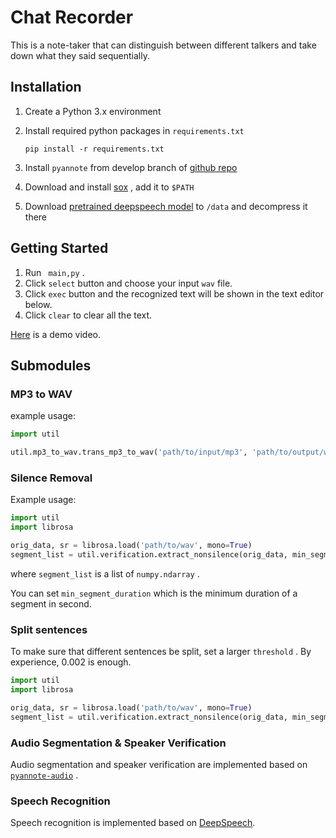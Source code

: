 # Chat Recorder

This is a note-taker that can distinguish between different talkers and take down what they said sequentially.



## Installation

1. Create a Python 3.x environment

2. Install required python packages in `requirements.txt`

   ```shell
   pip install -r requirements.txt
   ```

3. Install `pyannote` from develop branch of [github repo](https://github.com/pyannote/pyannote-audio) 

4. Download and install [sox](https://sourceforge.net/projects/sox/files/sox/14.4.2/) , add it to `$PATH`  

5. Download [pretrained deepspeech model](https://github.com/mozilla/DeepSpeech/releases/download/v0.5.1/deepspeech-0.5.1-models.tar.gz) to  `/data` and decompress it there



## Getting Started

1. Run ` main,py` .
2. Click `select` button and choose your input `wav` file.
3. Click `exec` button and the recognized text will be shown in the text editor below.
4. Click `clear` to clear all the text.

[Here](./demo/demo.avi) is a demo video.



## Submodules

### MP3 to WAV

example usage:

```python
import util

util.mp3_to_wav.trans_mp3_to_wav('path/to/input/mp3', 'path/to/output/wav')
```



### Silence Removal

Example usage:

```python
import util
import librosa

orig_data, sr = librosa.load('path/to/wav', mono=True)
segment_list = util.verification.extract_nonsilence(orig_data, min_segment_duration=1.0, samplerate=sr)
```

where `segment_list` is a list of `numpy.ndarray` .

You can set `min_segment_duration` which is the minimum duration of a segment in second.



### Split sentences

To make sure that different sentences be split, set a larger `threshold` . By experience, 0.002 is enough.

```python
import util
import librosa

orig_data, sr = librosa.load('path/to/wav', mono=True)
segment_list = util.verification.extract_nonsilence(orig_data, min_segment_duration=1.0, samplerate=sr, threshold=0.002)
```



### Audio Segmentation & Speaker Verification

Audio segmentation and speaker verification are implemented based on [`pyannote-audio`](http://www.github.com/pyannote/pyannote-audio) . 



### Speech Recognition

Speech recognition is implemented based on [DeepSpeech](https://github.com/mozilla/DeepSpeech). 